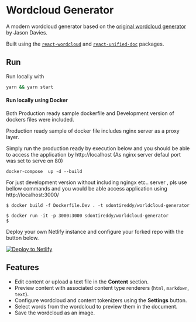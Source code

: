 # Wordcloud Generator

A modern wordcloud generator based on the [original wordcloud generator][original-wordcloud-generator] by Jason Davies.

Built using the [`react-wordcloud`][react-wordcloud] and [`react-unified-doc`][react-unified-doc] packages.

## Run

Run locally with
```sh
yarn && yarn start
```

#### Run locally using Docker

Both Production ready sample dockerfile and Development version of dockers files were included.

Production ready sample of docker file includes nginx server as a proxy layer.

Simply run the production ready by execution below and you should be able to access the application by http://localhost (As nginx server defaul port was set to serve on 80) 

```
docker-compose  up -d --build
```

For just development version without including ngingx etc.. server , pls use bellow commands and you would be able access application using http://localhost:3000/
```
$ docker build -f Dockerfile.Dev . -t sdontireddy/worldcloud-generator

$ docker run -it -p 3000:3000 sdontireddy/worldcloud-generator
$ 
```

Deploy your own Netlify instance and configure your forked repo with the button below.

[![Deploy to Netlify](https://www.netlify.com/img/deploy/button.svg)](https://app.netlify.com/start/deploy?repository=https://github.com/chrisrzhou/wordcloud-generator)

## Features
* Edit content or upload a text file in the **Content** section.
* Preview content with associated content type renderers (`html`, `markdown`, `text`).
* Configure wordcloud and content tokenizers using the **Settings** button.
* Select words from the wordcloud to preview them in the document.
* Save the wordcloud as an image.

<!-- Links -->
[original-wordcloud-generator]: https://www.jasondavies.com/wordcloud/
[react-unified-doc]: https://github.com/chrisrzhou/unified-doc/tree/master/packages/react-unified-doc
[react-wordcloud]: https://github.com/chrisrzhou/react-wordcloud
